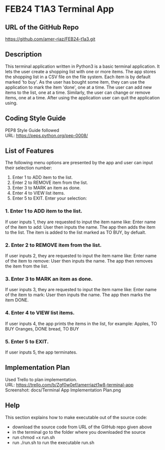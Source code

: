 # FEB24 T1A3 Terminal App

## URL of the GitHub Repo
https://github.com/amer-riaz/FEB24-t1a3.git

## Description
This terminal application written in Python3 is a basic terminal application. It lets the user create a shopping list with one or more items. The app stores the shopping list in a CSV file on the file system. Each item is by default marked 'to buy'. As the user has bought some item, they can use the application to mark the item 'done', one at a time. The user can add new items to the list, one at a time. Similarly, the user can change or remove items, one at a time. After using the application user can quit the application using.

## Coding Style Guide
PEP8 Style Guide followed<br>
URL: https://peps.python.org/pep-0008/

## List of Features
The following menu options are presented by the app and user can input their selection number:
1. Enter 1 to ADD item to the list.
2. Enter 2 to REMOVE item from the list.
3. Enter 3 to MARK an item as done.
4. Enter 4 to VIEW list items.
5. Enter 5 to EXIT.
Enter your selection:

### 1. Enter 1 to ADD item to the list.
If user inputs 1, they are requested to input the item name like:
Enter name of the item to add: 
User then inputs the name. The app then adds the item to the list. The item is added to the list marked as TO BUY, by defualt.

### 2. Enter 2 to REMOVE item from the list.
If user inputs 2, they are requested to input the item name like:
Enter name of the item to remove: 
User then inputs the name. The app then removes the item from the list.

### 3. Enter 3 to MARK an item as done.
If user inputs 3, they are requested to input the item name like:
Enter name of the item to mark: 
User then inputs the name. The app then marks the item DONE.

### 4. Enter 4 to VIEW list items.
If user inputs 4, the app prints the items in the list, for example:
Apples, TO BUY
Oranges, DONE
bread, TO BUY

### 5. Enter 5 to EXIT.
If user inputs 5, the app terminates.

## Implementation Plan
Used Trello to plan implementation.<br>
URL: https://trello.com/b/Zgf0w0ef/amerriazt1w8-terminal-app<br>
Screenshot: docs/Terminal App Implementation Plan.png

## Help
This section explains how to make executable out of the source code:
- download the source code from URL of the GitHub repo given above
- in the terminal go to the folder where you downloaded the source
- run chmod +x run.sh
- run ./run.sh to run the executable run.sh